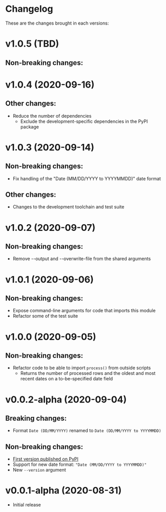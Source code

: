 # Changelog
These are the changes brought in each versions:

v1.0.5 (TBD)
===================
Non-breaking changes:
---------------------

v1.0.4 (2020-09-16)
===================
Other changes:
--------------
* Reduce the number of dependencies
  * Exclude the development-specific dependencies in the PyPI package

v1.0.3 (2020-09-14)
===================
Non-breaking changes:
---------------------
* Fix handling of the "Date (MM/DD/YYYY to YYYYMMDD)" date format

Other changes:
--------------
* Changes to the development toolchain and test suite

v1.0.2 (2020-09-07)
===================
Non-breaking changes:
---------------------
* Remove --output and --overwrite-file from the shared arguments

v1.0.1 (2020-09-06)
===================
Non-breaking changes:
---------------------
* Expose command-line arguments for code that imports this module
* Refactor some of the test suite

v1.0.0 (2020-09-05)
===================
Non-breaking changes:
---------------------
* Refactor code to be able to import `process()` from outside scripts
  * Returns the number of processed rows and the oldest and most recent dates on a to-be-specified date field

v0.0.2-alpha (2020-09-04)
=========================
Breaking changes:
-----------------
* Format `Date (DD/MM/YYYY)` renamed to `Date (DD/MM/YYYY to YYYYMMDD)`

Non-breaking changes:
---------------------
* [First version published on PyPI](https://pypi.org/project/delimited2fixedwidth)
* Support for new date format: `"Date (MM/DD/YYYY to YYYYMMDD)"`
* New `--version` argument

v0.0.1-alpha (2020-08-31)
=========================
* Initial release
